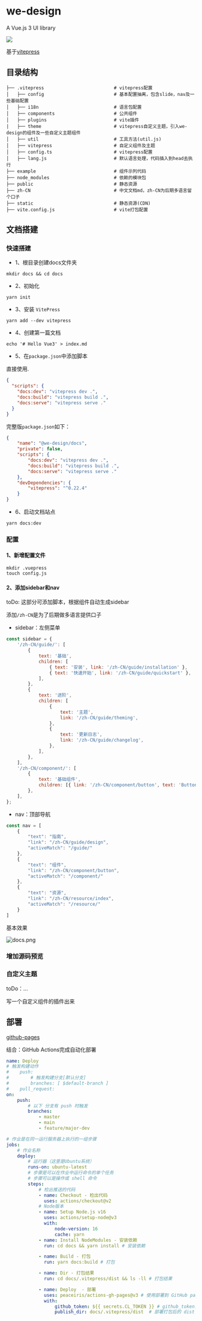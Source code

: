 # we-design

A Vue.js 3 UI library

<p>
  <a href="http://commitizen.github.io/cz-cli">
    <img src="https://img.shields.io/badge/commitizen-friendly-brightgreen.svg">
  </a>
  <br>
</p>

基于[vitepress](https://vitepress.vuejs.org/)

## 目录结构

```
├── .vitepress                          # vitepress配置
│   ├── config                          # 基本配置抽离，包含slide，nav及一些基础配置
│   ├── i18n                            # 语言包配置
│   ├── components                      # 公共组件
│   ├── plugins                         # vite插件
|   ├── theme                           # vitepress自定义主题，引入we-design的组件及一些自定义主题组件
│   ├── util                            # 工具方法(util.js)
│   ├── vitepress                       # 自定义组件及主题
│   ├── config.ts                       # vitepress配置
│   ├── lang.js                         # 默认语言处理，代码插入到head去执行
├── example                             # 组件示列代码
├── node_modules                        # 依赖的模块包
├── public                              # 静态资源
├── zh-CN                               # 中文文档md，zh-CN为后期多语言留个口子
├── static                              # 静态资源(CDN)
├── vite.config.js                      # vite打包配置
```

## 文档搭建

### 快速搭建

- 1、根目录创建docs文件夹

```shell
mkdir docs && cd docs
```

- 2、初始化

```shell
yarn init
```

- 3、安装 `VitePress`

```shell
yarn add --dev vitepress
```

- 4、创建第一篇文档

```shell
echo '# Hello Vue3' > index.md
```

- 5、在`package.json`中添加脚本

直接使用.

```json
{
  "scripts": {
    "docs:dev": "vitepress dev .",
    "docs:build": "vitepress build .",
    "docs:serve": "vitepress serve ."
  }
}
```

完整版`package.json`如下：

```json
{
    "name": "@we-design/docs",
    "private": false,
    "scripts": {
        "docs:dev": "vitepress dev .",
        "docs:build": "vitepress build .",
        "docs:serve": "vitepress serve ."
    },
    "devDependencies": {
        "vitepress": "^0.22.4"
    }
}
```

- 6、启动文档站点

```shell
yarn docs:dev
```

### 配置

#### 1、新增配置文件

```shell
mkdir .vuepress
touch config.js  
```

#### 2、添加sidebar和nav

toDo: 这部分可添加脚本，根据组件自动生成sidebar

添加`/zh-CN`是为了后期做多语言提供口子

- sidebar：左侧菜单

```javascript
const sidebar = {
    '/zh-CN/guide/': [
        {
            text: '基础',
            children: [
                { text: '安装', link: '/zh-CN/guide/installation' },
                { text: '快速开始', link: '/zh-CN/guide/quickstart' },
            ],
        },
        {
            text: '进阶',
            children: [
                {
                    text: '主题',
                    link: '/zh-CN/guide/theming',
                },
                {
                    text: '更新日志',
                    link: '/zh-CN/guide/changelog',
                },
            ],
        },
    ],
    '/zh-CN/component/': [
        {
            text: '基础组件',
            children: [{ link: '/zh-CN/component/button', text: 'Button' }],
        },
    ],
};
```

- nav：顶部导航

```javascript
const nav = [
    {
        "text": "指南",
        "link": "/zh-CN/guide/design",
        "activeMatch": "/guide/"
    },
    {
        "text": "组件",
        "link": "/zh-CN/component/button",
        "activeMatch": "/component/"
    },
    {
        "text": "资源",
        "link": "/zh-CN/resource/index",
        "activeMatch": "/resource/"
    }
]
```

基本效果

![docs.png](../static/docs.png)


### 增加源码预览



### 自定义主题

toDo：...

写一个自定义组件的插件出来

## 部署

[github-pages](https://vitepress.vuejs.org/guide/deploying.html#github-pages)

结合：GitHub Actions完成自动化部署

```yaml
name: Deploy
# 触发构建动作
#    push:
#        # 触发构建分支[默认分支]
#        branches: [ $default-branch ]
#    pull_request:
on:
    push:
        # 以下 分支有 push 时触发
        branches:
            - master
            - main
            - feature/major-dev

# 作业是在同一运行服务器上执行的一组步骤
jobs:
    # 作业名称
    deploy:
        # 运行器（这里是Ubuntu系统）
        runs-on: ubuntu-latest
        # 步骤是可以在作业中运行命令的单个任务
        # 步骤可以是操作或 shell 命令
        steps:
            # 检出推送的代码
            - name: Checkout - 检出代码
              uses: actions/checkout@v2
            # Node版本
            - name: Setup Node.js v16
              uses: actions/setup-node@v3
              with:
                  node-version: 16
                  cache: yarn
            - name: Install NodeModules - 安装依赖
              run: cd docs && yarn install # 安装依赖

            - name: Build - 打包
              run: yarn docs:build # 打包

            - name: Dir - 打包结果
              run: cd docs/.vitepress/dist && ls -ll # 打包结果

            - name: Deploy  - 部署
              uses: peaceiris/actions-gh-pages@v3 # 使用部署到 GitHub pages 的 action
              with:
                  github_token: ${{ secrets.CL_TOKEN }} # github_token，仓库secrets配置
                  publish_dir: docs/.vitepress/dist  # 部署打包后的 dist 目录
```
